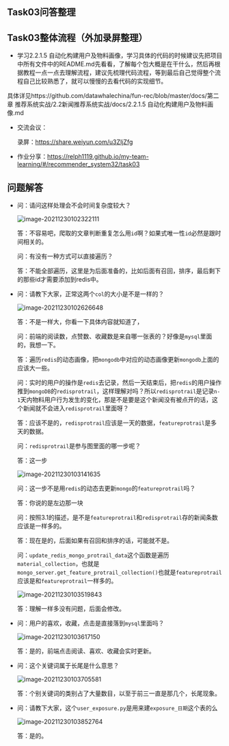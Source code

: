 ## Task03问答整理

## Task03整体流程（外加录屏整理）

- 学习2.2.1.5 自动化构建用户及物料画像，学习具体的代码的时候建议先把项目中所有文件中的README.md先看看，了解每个包大概是在干什么，然后再根据教程一点一点去理解流程，建议先梳理代码流程，等到最后自己觉得整个流程自己比较熟悉了，就可以慢慢的去看代码的实现细节。
  

具体详见https://github.com/datawhalechina/fun-rec/blob/master/docs/第二章 推荐系统实战/2.2新闻推荐系统实战/docs/2.2.1.5 自动化构建用户及物料画像.md

- 交流会议：

  录屏：https://share.weiyun.com/u3ZIjZfg
  
- 作业分享：https://relph1119.github.io/my-team-learning/#/recommender_system32/task03

## 问题解答

- 问：请问这样处理会不会时间复杂度较大？

  ![image-20211230102322111](http://ryluo.oss-cn-chengdu.aliyuncs.com/图片image-20211230102322111.png)

  答：不容易吧，爬取的文章判断重复怎么用`id`啊？如果式唯一性`id`必然是跟时间相关的。

  问：有没有一种方式可以直接遍历？

  答：不能全部遍历，这里是为后面准备的，比如后面有召回，排序，最后剩下的那些id才需要添加到redis中。



- 问：请教下大家，正常这两个`col`的大小是不是一样的？

  ![image-20211230102626648](http://ryluo.oss-cn-chengdu.aliyuncs.com/图片image-20211230102626648.png)

  答：不是一样大，你看一下具体内容就知道了，

  问：前端的阅读数，点赞数、收藏数是来自哪一张表的？好像是`mysql`里面的，我想一下。

  答：遍历`redis`的动态画像，把`mongodb`中对应的动态画像更新`mongodb`上面的应该大一些。

  问：实时的用户的操作是`redis`去记录，然后一天结束后，把`redis`的用户操作推到`mongoDB`的`redisprotrail`，这样理解对吗？所以`redisprotrail`是记录`n-1`天内物料用户行为发生的变化，那是不是要是这个新闻没有被点开的话，这个新闻就不会进入`redisprotrail`里面呀？

  答：应该不是的，`redisprotrail`应该是一天的数据，`featureprotrail`是多天的数据。

  问：`redisprotrail`是参与图里面的哪一步呢？

  答：这一步

  ![image-20211230103141635](http://ryluo.oss-cn-chengdu.aliyuncs.com/图片image-20211230103141635.png)

  问：这一步不是用`redis`的动态去更新`mongo`的`featureprotrail`吗？

  答：你说的是左边那一块

  问：按照3.1的描述，是不是`featureprotrail`和`redisprotrail`存的新闻条数应该是一样多的。

  答：现在是的，后面如果有召回和排序的话，可能就不是。

  问：`update_redis_mongo_protrail_data`这个函数是遍历`material_collection`，也就是`mongo_server.get_feature_protrail_collection()`也就是`featureprotrail`应该是和`featureprotrail`一样多的。

  ![image-20211230103519843](http://ryluo.oss-cn-chengdu.aliyuncs.com/图片image-20211230103519843.png)

  答：理解一样多没有问题，后面会修改。



- 问：用户的喜欢，收藏，点击是直接落到`mysql`里面吗？

  ![image-20211230103617150](http://ryluo.oss-cn-chengdu.aliyuncs.com/图片image-20211230103617150.png)

  答：是的，前端点击阅读、喜欢、收藏会实时更新。



- 问：这个关键词属于长尾是什么意思？

  ![image-20211230103705581](http://ryluo.oss-cn-chengdu.aliyuncs.com/图片image-20211230103705581.png)

  答：个别关键词的类别占了大量数目，以至于前三一直是那几个，长尾现象。



- 问：请教下大家，这个`user_exposure.py`是用来建`exposure_日期`这个表的么

  ![image-20211230103852764](http://ryluo.oss-cn-chengdu.aliyuncs.com/图片image-20211230103852764.png)

  答：是的。